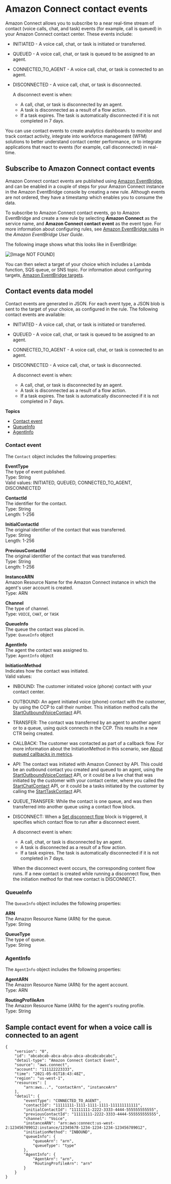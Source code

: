 # Amazon Connect contact events<a name="contact-events"></a>

Amazon Connect allows you to subscribe to a near real\-time stream of contact \(voice calls, chat, and task\) events \(for example, call is queued\) in your Amazon Connect contact center\. These events include:
+ INITIATED \- A voice call, chat, or task is initiated or transferred\. 
+ QUEUED \- A voice call, chat, or task is queued to be assigned to an agent\.
+ CONNECTED\_TO\_AGENT \- A voice call, chat, or task is connected to an agent\.
+ DISCONNECTED \- A voice call, chat, or task is disconnected\. 

  A disconnect event is when:
  + A call, chat, or task is disconnected by an agent\.
  + A task is disconnected as a result of a flow action\.
  + If a task expires\. The task is automatically disconnected if it is not completed in 7 days\. 

You can use contact events to create analytics dashboards to monitor and track contact activity, integrate into workforce management \(WFM\) solutions to better understand contact center performance, or to integrate applications that react to events \(for example, call disconnected\) in real\-time\. 

## Subscribe to Amazon Connect contact events<a name="subscribe-contact-events"></a>

Amazon Connect contact events are published using [Amazon EventBridge](http://aws.amazon.com/eventbridge/), and can be enabled in a couple of steps for your Amazon Connect instance in the Amazon EventBridge console by creating a new rule\. Although events are not ordered, they have a timestamp which enables you to consume the data\.

To subscribe to Amazon Connect contact events, go to Amazon EventBridge and create a new rule by selecting **Amazon Connect** as the service name, and **Amazon Connect contact event** as the event type\. For more information about configuring rules, see [Amazon EventBridge rules](https://docs.aws.amazon.com/eventbridge/latest/userguide/eb-rules.html) in the *Amazon EventBridge User Guide*\. 

The following image shows what this looks like in EventBridge:

![\[Image NOT FOUND\]](http://docs.aws.amazon.com/connect/latest/adminguide/images/contact-events-eventbridge-rule.png)

You can then select a target of your choice which includes a Lambda function, SQS queue, or SNS topic\. For information about configuring targets, [Amazon EventBridge targets](https://docs.aws.amazon.com/eventbridge/latest/userguide/eb-targets.html)\. 

## Contact events data model<a name="contact-events-data-model"></a>

Contact events are generated in JSON\. For each event type, a JSON blob is sent to the target of your choice, as configured in the rule\. The following contact events are available: 
+ INITIATED \- A voice call, chat, or task is initiated or transferred\. 
+ QUEUED \- A voice call, chat, or task is queued to be assigned to an agent\.
+ CONNECTED\_TO\_AGENT \- A voice call, chat, or task is connected to an agent\.
+ DISCONNECTED \- A voice call, chat, or task is disconnected\. 

  A disconnect event is when:
  + A call, chat, or task is disconnected by an agent\.
  + A task is disconnected as a result of a flow action\.
  + If a task expires\. The task is automatically disconnected if it is not completed in 7 days\. 

**Topics**
+ [Contact event](#ContactEvent)
+ [QueueInfo](#QueueInfo)
+ [AgentInfo](#AgentInfo)

### Contact event<a name="ContactEvent"></a>

The `Contact` object includes the following properties:

**EventType**  
The type of event published\.  
Type: String  
Valid values: INITIATED, QUEUED, CONNECTED\_TO\_AGENT, DISCONNECTED

**ContactId**  
The identifier for the contact\.  
Type: String  
Length: 1\-256

**InitialContactId**  
The original identifier of the contact that was transferred\.  
Type: String  
Length: 1\-256

**PreviousContactId**  
The original identifier of the contact that was transferred\.  
Type: String  
Length: 1\-256

**InstanceARN**  
Amazon Resource Name for the Amazon Connect instance in which the agent's user account is created\.  
Type: ARN

**Channel**  
The type of channel\.  
Type: `VOICE`, `CHAT`, or `TASK`

**QueueInfo**  
The queue the contact was placed in\.  
Type: `QueueInfo` object 

**AgentInfo**  
The agent the contact was assigned to\.  
Type: `AgentInfo` object 

**InitiationMethod**  
Indicates how the contact was initiated\.  
Valid values:  
+ INBOUND: The customer initiated voice \(phone\) contact with your contact center\.
+ OUTBOUND: An agent initiated voice \(phone\) contact with the customer, by using the CCP to call their number\. This initiation method calls the [StartOutboundVoiceContact](https://docs.aws.amazon.com/connect/latest/APIReference/API_StartOutboundVoiceContact.html) API\.
+ TRANSFER: The contact was transferred by an agent to another agent or to a queue, using quick connects in the CCP\. This results in a new CTR being created\.
+ CALLBACK: The customer was contacted as part of a callback flow\. For more information about the InitiationMethod in this scenario, see [About queued callbacks in metrics](about-queued-callbacks.md)\. 
+ API: The contact was initiated with Amazon Connect by API\. This could be an outbound contact you created and queued to an agent, using the [StartOutboundVoiceContact](https://docs.aws.amazon.com/connect/latest/APIReference/API_StartOutboundVoiceContact.html) API, or it could be a live chat that was initiated by the customer with your contact center, where you called the [StartChatContact](https://docs.aws.amazon.com/connect/latest/APIReference/API_StartChatContact.html) API, or it could be a tasks initiated by the customer by calling the [StartTaskContact](https://docs.aws.amazon.com/connect/latest/APIReference/API_StartTaskContact.html) API\. 
+ QUEUE\_TRANSFER: While the contact is one queue, and was then transferred into another queue using a contact flow block\.
+ DISCONNECT: When a [Set disconnect flow](set-disconnect-flow.md) block is triggered, it specifies which contact flow to run after a disconnect event\. 

  A disconnect event is when:
  + A call, chat, or task is disconnected by an agent\.
  + A task is disconnected as a result of a flow action\.
  + If a task expires\. The task is automatically disconnected if it is not completed in 7 days\. 

  When the disconnect event occurs, the corresponding content flow runs\. If a new contact is created while running a disconnect flow, then the initiation method for that new contact is DISCONNECT\.

### QueueInfo<a name="QueueInfo"></a>

The `QueueInfo` object includes the following properties:

**ARN**  
The Amazon Resource Name \(ARN\) for the queue\.  
Type: String

**QueueType**  
The type of queue\.  
Type: String

### AgentInfo<a name="AgentInfo"></a>

The `AgentInfo` object includes the following properties:

**AgentARN**  
The Amazon Resource Name \(ARN\) for the agent account\.  
Type: ARN

**RoutingProfileArn**  
The Amazon Resource Name \(ARN\) for the agent's routing profile\.  
Type: String

## Sample contact event for when a voice call is connected to an agent<a name="sample-contact-event"></a>

```
{
    "version": "0",
    "id": "abcabcab-abca-abca-abca-abcabcabcabc",
    "detail-type": "Amazon Connect Contact Event",
    "source": "aws.connect",
    "account": "111122223333",
    "time": "2021-05-01T18:43:48Z",
    "region": "us-west-1",
    "resources": [
        "arn:aws...", "contactArn", "instanceArn"
    ],
    "detail": {
        "eventType": "CONNECTED_TO_AGENT",
        "contactId": "11111111-1111-1111-1111-111111111111",
        "initialContactId": "11111111-2222-3333-4444-555555555555",
        "previousContactId": "11111111-2222-3333-4444-555555555555",
        "channel": "Voice",
        "instanceARN": "arn:aws:connect:us-west-2:123456789012:instance/12345678-1234-1234-1234-123456789012",
        "initiationMethod": "INBOUND",
        "queueInfo": {
            "queueArn": "arn",
            "queueType": "type"
        },
        "AgentInfo": {
            "AgentArn": "arn",
            "RoutingProfileArn": "arn"
        }
    }
}
```
